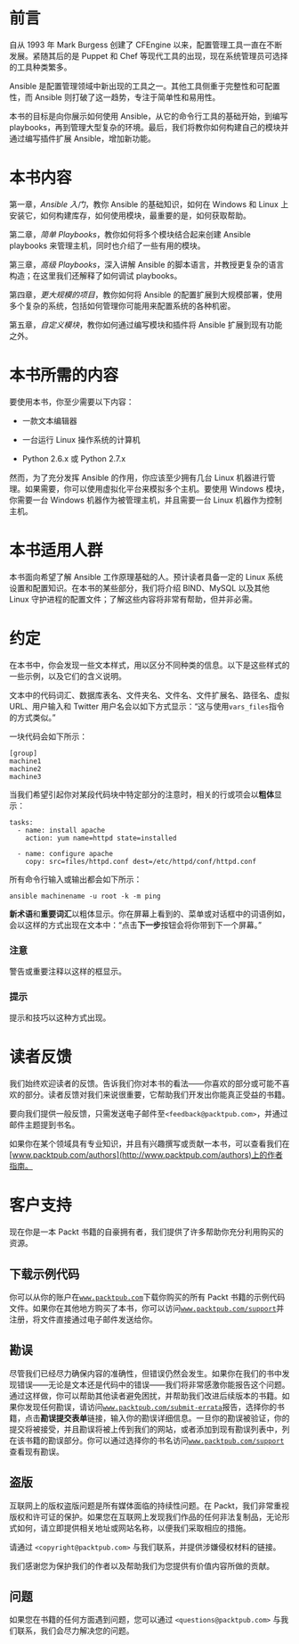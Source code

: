 # 前言

自从 1993 年 Mark Burgess 创建了 CFEngine 以来，配置管理工具一直在不断发展。紧随其后的是 Puppet 和 Chef 等现代工具的出现，现在系统管理员可选择的工具种类繁多。

Ansible 是配置管理领域中新出现的工具之一。其他工具侧重于完整性和可配置性，而 Ansible 则打破了这一趋势，专注于简单性和易用性。

本书的目标是向你展示如何使用 Ansible，从它的命令行工具的基础开始，到编写 playbooks，再到管理大型复杂的环境。最后，我们将教你如何构建自己的模块并通过编写插件扩展 Ansible，增加新功能。

# 本书内容

第一章，*Ansible 入门*，教你 Ansible 的基础知识，如何在 Windows 和 Linux 上安装它，如何构建库存，如何使用模块，最重要的是，如何获取帮助。

第二章，*简单 Playbooks*，教你如何将多个模块结合起来创建 Ansible playbooks 来管理主机，同时也介绍了一些有用的模块。

第三章，*高级 Playbooks*，深入讲解 Ansible 的脚本语言，并教授更复杂的语言构造；在这里我们还解释了如何调试 playbooks。

第四章，*更大规模的项目*，教你如何将 Ansible 的配置扩展到大规模部署，使用多个复杂的系统，包括如何管理你可能用来配置系统的各种机密。

第五章，*自定义模块*，教你如何通过编写模块和插件将 Ansible 扩展到现有功能之外。

# 本书所需的内容

要使用本书，你至少需要以下内容：

+   一款文本编辑器

+   一台运行 Linux 操作系统的计算机

+   Python 2.6.x 或 Python 2.7.x

然而，为了充分发挥 Ansible 的作用，你应该至少拥有几台 Linux 机器进行管理。如果需要，你可以使用虚拟化平台来模拟多个主机。要使用 Windows 模块，你需要一台 Windows 机器作为被管理主机，并且需要一台 Linux 机器作为控制主机。

# 本书适用人群

本书面向希望了解 Ansible 工作原理基础的人。预计读者具备一定的 Linux 系统设置和配置知识。在本书的某些部分，我们将介绍 BIND、MySQL 以及其他 Linux 守护进程的配置文件；了解这些内容将非常有帮助，但并非必需。

# 约定

在本书中，你会发现一些文本样式，用以区分不同种类的信息。以下是这些样式的一些示例，以及它们的含义说明。

文本中的代码词汇、数据库表名、文件夹名、文件名、文件扩展名、路径名、虚拟 URL、用户输入和 Twitter 用户名会以如下方式显示：“这与使用`vars_files`指令的方式类似。”

一块代码会如下所示：

```
[group]
machine1
machine2
machine3
```

当我们希望引起你对某段代码块中特定部分的注意时，相关的行或项会以**粗体**显示：

```
tasks:
  - name: install apache
    action: yum name=httpd state=installed

  - name: configure apache
    copy: src=files/httpd.conf dest=/etc/httpd/conf/httpd.conf
```

所有命令行输入或输出都会如下所示：

```
ansible machinename -u root -k -m ping

```

**新术语**和**重要词汇**以粗体显示。你在屏幕上看到的、菜单或对话框中的词语例如，会以这样的方式出现在文本中：“点击**下一步**按钮会将你带到下一个屏幕。”

### 注意

警告或重要注释以这样的框显示。

### 提示

提示和技巧以这种方式出现。

# 读者反馈

我们始终欢迎读者的反馈。告诉我们你对本书的看法——你喜欢的部分或可能不喜欢的部分。读者反馈对我们来说很重要，它帮助我们开发出你能真正受益的书籍。

要向我们提供一般反馈，只需发送电子邮件至`<feedback@packtpub.com>`，并通过邮件主题提到书名。

如果你在某个领域具有专业知识，并且有兴趣撰写或贡献一本书，可以查看我们在[www.packtpub.com/authors](http://www.packtpub.com/authors)上的作者指南。

# 客户支持

现在你是一本 Packt 书籍的自豪拥有者，我们提供了许多帮助你充分利用购买的资源。

## 下载示例代码

你可以从你的账户在[`www.packtpub.com`](http://www.packtpub.com)下载你购买的所有 Packt 书籍的示例代码文件。如果你在其他地方购买了本书，你可以访问[`www.packtpub.com/support`](http://www.packtpub.com/support)并注册，将文件直接通过电子邮件发送给你。

## 勘误

尽管我们已经尽力确保内容的准确性，但错误仍然会发生。如果你在我们的书中发现错误——无论是文本还是代码中的错误——我们将非常感激你能报告这个问题。通过这样做，你可以帮助其他读者避免困扰，并帮助我们改进后续版本的书籍。如果你发现任何勘误，请访问[`www.packtpub.com/submit-errata`](http://www.packtpub.com/submit-errata)报告，选择你的书籍，点击**勘误提交表单**链接，输入你的勘误详细信息。一旦你的勘误被验证，你的提交将被接受，并且勘误将被上传到我们的网站，或者添加到现有勘误列表中，列在该书籍的勘误部分。你可以通过选择你的书名访问[`www.packtpub.com/support`](http://www.packtpub.com/support)查看现有勘误。

## 盗版

互联网上的版权盗版问题是所有媒体面临的持续性问题。在 Packt，我们非常重视版权和许可证的保护。如果您在互联网上发现我们作品的任何非法复制品，无论形式如何，请立即提供相关地址或网站名称，以便我们采取相应的措施。

请通过 `<copyright@packtpub.com>` 与我们联系，并提供涉嫌侵权材料的链接。

我们感谢您为保护我们的作者以及帮助我们为您提供有价值内容所做的贡献。

## 问题

如果您在书籍的任何方面遇到问题，您可以通过 `<questions@packtpub.com>` 与我们联系，我们会尽力解决您的问题。
